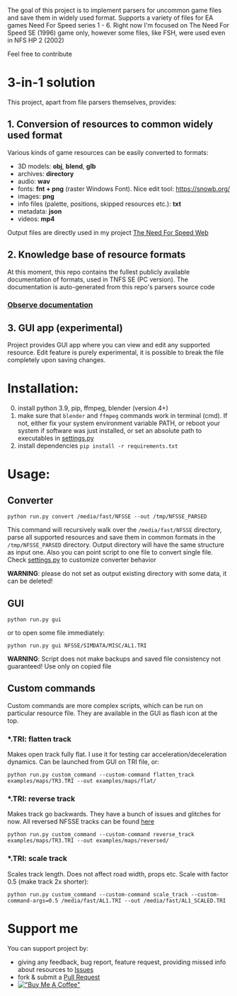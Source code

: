 The goal of this project is to implement parsers for uncommon game files and save them in widely used format. Supports a variety of files for EA games Need For Speed series 1 - 6. Right now I'm focused on The Need For Speed SE (1996) game only, however some files, like FSH, were used even in NFS HP 2 (2002)

Feel free to contribute

# 3-in-1 solution
This project, apart from file parsers themselves, provides:

## 1. Conversion of resources to common widely used format
Various kinds of game resources can be easily converted to formats:
- 3D models: **obj**, **blend**, **glb**
- archives: **directory**
- audio: **wav**
- fonts: **fnt + png** (raster Windows Font). Nice edit tool: https://snowb.org/
- images: **png**
- info files (palette, positions, skipped resources etc.): **txt**
- metadata: **json**
- videos: **mp4**

Output files are directly used in my project [The Need For Speed Web](https://tnfsw.guraklgames.com/)


## 2. Knowledge base of resource formats
At this moment, this repo contains the fullest publicly available documentation of formats, used in TNFS SE (PC version). 
The documentation is auto-generated from this repo's parsers source code

### [Observe documentation](resources/README.md)

## 3. GUI app (experimental)

Project provides GUI app where you can view and edit any supported resource. Edit feature is purely experimental, it 
is possible to break the file completely upon saving changes.

# Installation:

0) install python 3.9, pip, ffmpeg, blender (version 4+)
1) make sure that `blender` and `ffmpeg` commands work in terminal (cmd). If not, either fix your system environment variable PATH, or reboot your system if software was just installed, or set an absolute path to executables in [settings.py](settings.py)
2) install dependencies `pip install -r requirements.txt`

# Usage:
## Converter
`python run.py convert /media/fast/NFSSE --out /tmp/NFSSE_PARSED`

This command will recursively walk over the `/media/fast/NFSSE` directory, parse all supported resources and save them 
in common formats in the `/tmp/NFSSE_PARSED` directory. Output directory will have the same structure as input one.
Also you can point script to one file to convert single file. Check [settings.py](settings.py) to customize converter
behavior

**WARNING**: please do not set as output existing directory with some data, it can be deleted!

## GUI
`python run.py gui`

or to open some file immediately:

`python run.py gui NFSSE/SIMDATA/MISC/AL1.TRI`

**WARNING**: Script does not make backups and saved file consistency not guaranteed! Use only on copied file

## Custom commands
Custom commands are more complex scripts, which can be run on particular resource file. They are available in the GUI 
as flash icon at the top.

### *.TRI: flatten track
Makes open track fully flat. I use it for testing car acceleration/deceleration dynamics. Can be launched from GUI on TRI file, or:

`python run.py custom_command --custom-command flatten_track examples/maps/TR3.TRI --out examples/maps/flat/`

### *.TRI: reverse track

Makes track go backwards. They have a bunch of issues and glitches for now. All reversed NFSSE tracks can be found [here](https://drive.google.com/drive/folders/10nhqRrZ2Vvm6yYrIEfxjlNsltoewNTrS?usp=sharing)

`python run.py custom_command --custom-command reverse_track examples/maps/TR3.TRI --out examples/maps/reversed/`

### *.TRI: scale track

Scales track length. Does not affect road width, props etc.
Scale with factor 0.5 (make track 2x shorter):

`python run.py custom_command --custom-command scale_track --custom-command-args=0.5 /media/fast/AL1.TRI --out /media/fast/AL1_SCALED.TRI`


# Support me
You can support project by:
- giving any feedback, bug report, feature request, providing missed info about resources to [Issues](https://github.com/AndyGura/nfs-resources-converter/issues) 
- fork & submit a [Pull Request](https://github.com/AndyGura/nfs-resources-converter/pulls)
- [!["Buy Me A Coffee"](https://www.buymeacoffee.com/assets/img/custom_images/orange_img.png)](https://www.buymeacoffee.com/andygura)

